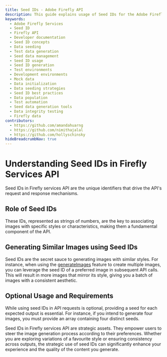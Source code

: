 ```yaml
---
title: Seed IDs - Adobe Firefly API
description: This guide explains usage of Seed IDs for the Adobe Firefly API.
keywords:
  - Adobe Firefly Services
  - Seed ID
  - Firefly API
  - Developer documentation
  - Seed ID concepts
  - Data seeding
  - Test data generation
  - Seed data management
  - Seed ID usage
  - Seed ID generation
  - Test environments
  - Development environments
  - Mock data
  - Data initialization
  - Data seeding strategies
  - Seed ID best practices
  - Data population
  - Test automation
  - Seed data generation tools
  - Data integrity testing
  - Firefly data
contributors:
  - https://github.com/amandahuarng
  - https://github.com/nimithajalal
  - https://github.com/hollyschinsky
hideBreadcrumbNav: true
---
```


# Understanding Seed IDs in Firefly Services API

Seed IDs in Firefly services API are the unique identifiers that drive the API's request and response mechanisms. 

## Role of Seed IDs

These IDs, represented as strings of numbers, are the key to associating images with specific styles or characteristics, making them a fundamental component of the API.

## Generating Similar Images using Seed IDs

Seed IDs are the secret sauce to generating images with similar styles. For instance, when using the [generateImages](../../api/image_generation/V3/) feature to create multiple images, you can leverage the seed ID of a preferred image in subsequent API calls. This will result in more images that mirror its style, giving you a batch of images with a consistent aesthetic.

## Optional Usage and Requirements

While using seed IDs in API requests is optional, providing a seed for each expected output is essential. For instance, if you intend to generate four images, you must provide an array containing four distinct seeds.

Seed IDs in Firefly services API are strategic assets. They empower users to steer the image generation process according to their preferences. Whether you are exploring variations of a favourite style or ensuring consistency across outputs, the strategic use of seed IDs can significantly enhance your experience and the quality of the content you generate.